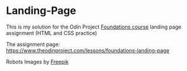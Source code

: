 # Landing-Page 
This is my solution for the Odin Project <a href="https://www.theodinproject.com/paths/foundations/courses/foundations">Foundations course</a> landing page assignment (HTML and CSS practice) 

The assignment page: https://www.theodinproject.com/lessons/foundations-landing-page 



Robots Images by <a href="https://www.freepik.com/free-vector/hand-drawn-colorful-robots-collection_1601299.htm#&position=3&from_view=detail#&position=3&from_view=detail#position=3">Freepik</a>
